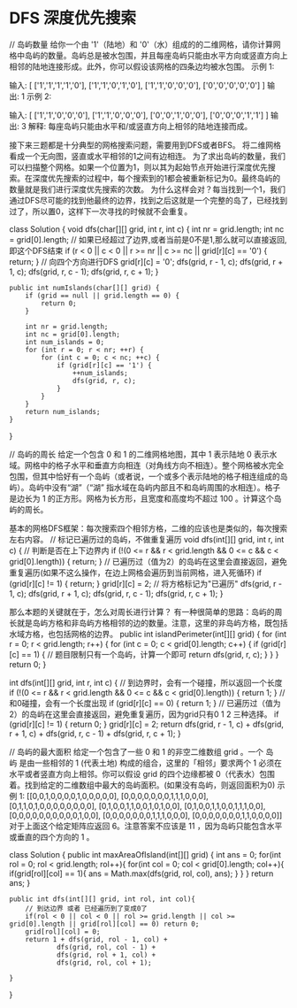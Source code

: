 # DFS 深度优先搜索


// 岛屿数量
给你一个由 '1'（陆地）和 '0'（水）组成的的二维网格，请你计算网格中岛屿的数量。岛屿总是被水包围，并且每座岛屿只能由水平方向或竖直方向上相邻的陆地连接形成。此外，你可以假设该网格的四条边均被水包围。
示例 1:

输入:
[
['1','1','1','1','0'],
['1','1','0','1','0'],
['1','1','0','0','0'],
['0','0','0','0','0']
]
输出: 1
示例 2:

输入:
[
['1','1','0','0','0'],
['1','1','0','0','0'],
['0','0','1','0','0'],
['0','0','0','1','1']
]
输出: 3
解释: 每座岛屿只能由水平和/或竖直方向上相邻的陆地连接而成。

接下来三题都是十分典型的网格搜索问题，需要用到DFS或者BFS。
将二维网格看成一个无向图，竖直或水平相邻的1之间有边相连。
为了求出岛屿的数量，我们可以扫描整个网格。如果一个位置为1，则以其为起始节点开始进行深度优先搜索。在深度优先搜索的过程中，每个搜索到的1都会被重新标记为0。最终岛屿的数量就是我们进行深度优先搜索的次数。
为什么这样会对？每当找到一个1，我们通过DFS尽可能的找到他最终的边界，找到之后这就是一个完整的岛了，已经找到过了，所以置0，这样下一次寻找的时候就不会重复。

class Solution {
    void dfs(char[][] grid, int r, int c) {
        int nr = grid.length;
        int nc = grid[0].length;
        // 如果已经超过了边界,或者当前是0不是1,那么就可以直接返回,即这个DFS结束
        if (r < 0 || c < 0 || r >= nr || c >= nc || grid[r][c] == '0') {
            return;
        }
        // 向四个方向进行DFS
        grid[r][c] = '0';
        dfs(grid, r - 1, c);
        dfs(grid, r + 1, c);
        dfs(grid, r, c - 1);
        dfs(grid, r, c + 1);
    }

    public int numIslands(char[][] grid) {
        if (grid == null || grid.length == 0) {
            return 0;
        }

        int nr = grid.length;
        int nc = grid[0].length;
        int num_islands = 0;
        for (int r = 0; r < nr; ++r) {
            for (int c = 0; c < nc; ++c) {
                if (grid[r][c] == '1') {
                    ++num_islands;
                    dfs(grid, r, c);
                }
            }
        }
        return num_islands;
    }
}

// 岛屿的周长
给定一个包含 0 和 1 的二维网格地图，其中 1 表示陆地 0 表示水域。网格中的格子水平和垂直方向相连（对角线方向不相连）。整个网格被水完全包围，但其中恰好有一个岛屿（或者说，一个或多个表示陆地的格子相连组成的岛屿）。岛屿中没有“湖”（“湖” 指水域在岛屿内部且不和岛屿周围的水相连）。格子是边长为 1 的正方形。网格为长方形，且宽度和高度均不超过 100 。计算这个岛屿的周长。

基本的网格DFS框架：每次搜索四个相邻方格，二维的应该也是类似的，每次搜索左右内容。
// 标记已遍历过的岛屿，不做重复遍历
void dfs(int[][] grid, int r, int c) {
    // 判断是否在上下边界内
	if (!(0 <= r && r < grid.length && 0 <= c && c < grid[0].length)) {
        return;
    }
    // 已遍历过（值为2）的岛屿在这里会直接返回，避免重复遍历(如果不这么操作，在边上网格会遍历到当前网格，进入死循环)
    if (grid[r][c] != 1) {
        return;
    }
    grid[r][c] = 2; // 将方格标记为"已遍历"
    dfs(grid, r - 1, c); 
    dfs(grid, r + 1, c);
    dfs(grid, r, c - 1);
    dfs(grid, r, c + 1);
}

那么本题的关键就在于，怎么对周长进行计算？
有一种很简单的思路：岛屿的周长就是岛屿方格和非岛屿方格相邻的边的数量。注意，这里的非岛屿方格，既包括水域方格，也包括网格的边界。
public int islandPerimeter(int[][] grid) {
    for (int r = 0; r < grid.length; r++) {
        for (int c = 0; c < grid[0].length; c++) {
            if (grid[r][c] == 1) {
                // 题目限制只有一个岛屿，计算一个即可
                return dfs(grid, r, c);
            }
        }
    }
    return 0;
}

int dfs(int[][] grid, int r, int c) {
	// 到边界时，会有一个碰撞，所以返回一个长度
    if (!(0 <= r && r < grid.length && 0 <= c && c < grid[0].length)) {
        return 1;
    }
	// 和0碰撞，会有一个长度出现
    if (grid[r][c] == 0) {
        return 1;
    }
	// 已遍历过（值为2）的岛屿在这里会直接返回，避免重复遍历，因为grid只有0 1 2 三种选择。
    if (grid[r][c] != 1) {
        return 0;
    }
    grid[r][c] = 2;
    return dfs(grid, r - 1, c)
        + dfs(grid, r + 1, c)
        + dfs(grid, r, c - 1)
        + dfs(grid, r, c + 1);
}

// 岛屿的最大面积
给定一个包含了一些 0 和 1 的非空二维数组 grid 。一个 岛屿 是由一些相邻的 1 (代表土地) 构成的组合，这里的「相邻」要求两个 1 必须在水平或者竖直方向上相邻。你可以假设 grid 的四个边缘都被 0（代表水）包围着。找到给定的二维数组中最大的岛屿面积。(如果没有岛屿，则返回面积为0)
示例 1:
[[0,0,1,0,0,0,0,1,0,0,0,0,0],
 [0,0,0,0,0,0,0,1,1,1,0,0,0],
 [0,1,1,0,1,0,0,0,0,0,0,0,0],
 [0,1,0,0,1,1,0,0,1,0,1,0,0],
 [0,1,0,0,1,1,0,0,1,1,1,0,0],
 [0,0,0,0,0,0,0,0,0,0,1,0,0],
 [0,0,0,0,0,0,0,1,1,1,0,0,0],
 [0,0,0,0,0,0,0,1,1,0,0,0,0]]
对于上面这个给定矩阵应返回 6。注意答案不应该是 11 ，因为岛屿只能包含水平或垂直的四个方向的 1 。

class Solution {
    public int maxAreaOfIsland(int[][] grid) {
        int ans = 0;
        for(int rol = 0; rol < grid.length; rol++){
            for(int col = 0; col < grid[0].length; col++){
                if(grid[rol][col] == 1){
                    ans = Math.max(dfs(grid, rol, col), ans);
                }
            }
        }
        return ans;
    }

    public int dfs(int[][] grid, int rol, int col){
        // 到达边界 或者 已经遍历到了变成0了
        if(rol < 0 || col < 0 || rol >= grid.length || col >= grid[0].length || grid[rol][col] == 0) return 0;
        grid[rol][col] = 0;
        return 1 + dfs(grid, rol - 1, col) +
                dfs(grid, rol, col - 1) +
                dfs(grid, rol + 1, col) +
                dfs(grid, rol, col + 1);

    }
}


